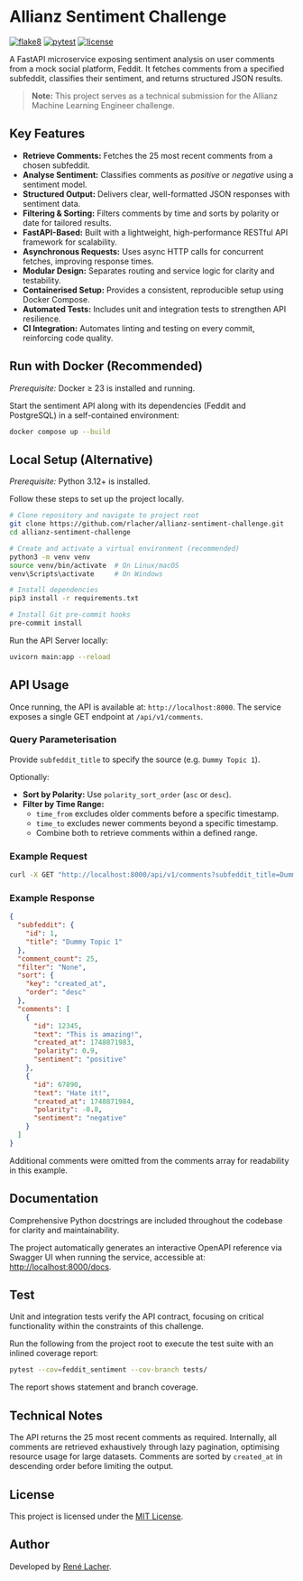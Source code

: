 # Allianz Sentiment Challenge

<!-- Badges -->
[![flake8](https://img.shields.io/github/actions/workflow/status/rlacher/allianz-sentiment-challenge/lint.yaml?label=flake8&style=flat)](https://github.com/rlacher/allianz-sentiment-challenge/actions/workflows/lint.yaml)
[![pytest](https://img.shields.io/github/actions/workflow/status/rlacher/allianz-sentiment-challenge/test.yaml?label=pytest&style=flat)](https://github.com/rlacher/allianz-sentiment-challenge/actions/workflows/test.yaml)
[![license](https://img.shields.io/badge/license-MIT-lightgrey.svg)](https://spdx.org/licenses/MIT.html)

A FastAPI microservice exposing sentiment analysis on user comments from a mock social platform, Feddit. It fetches comments from a specified subfeddit, classifies their sentiment, and returns structured JSON results.

> **Note:** This project serves as a technical submission for the Allianz Machine Learning Engineer challenge.

## Key Features

- **Retrieve Comments:** Fetches the 25 most recent comments from a chosen subfeddit.
- **Analyse Sentiment:** Classifies comments as *positive* or *negative* using a sentiment model.
- **Structured Output:** Delivers clear, well-formatted JSON responses with sentiment data.
- **Filtering & Sorting:** Filters comments by time and sorts by polarity or date for tailored results.
- **FastAPI-Based:** Built with a lightweight, high-performance RESTful API framework for scalability.
- **Asynchronous Requests:** Uses async HTTP calls for concurrent fetches, improving response times.
- **Modular Design:** Separates routing and service logic for clarity and testability.
- **Containerised Setup:** Provides a consistent, reproducible setup using Docker Compose.
- **Automated Tests:** Includes unit and integration tests to strengthen API resilience.
- **CI Integration:** Automates linting and testing on every commit, reinforcing code quality.

## Run with Docker (Recommended)

*Prerequisite:* Docker ≥ 23 is installed and running.

Start the sentiment API along with its dependencies (Feddit and PostgreSQL) in a self-contained environment:

```bash
docker compose up --build
```

## Local Setup (Alternative)

*Prerequisite:* Python 3.12+ is installed.

Follow these steps to set up the project locally.

```bash
# Clone repository and navigate to project root
git clone https://github.com/rlacher/allianz-sentiment-challenge.git
cd allianz-sentiment-challenge

# Create and activate a virtual environment (recommended)
python3 -m venv venv
source venv/bin/activate  # On Linux/macOS
venv\Scripts\activate     # On Windows

# Install dependencies
pip3 install -r requirements.txt

# Install Git pre-commit hooks
pre-commit install
```

Run the API Server locally:

```bash
uvicorn main:app --reload
```

## API Usage

Once running, the API is available at: `http://localhost:8000`.
The service exposes a single GET endpoint at `/api/v1/comments`.

### Query Parameterisation

Provide `subfeddit_title` to specify the source (e.g. `Dummy Topic 1`).

Optionally:
- **Sort by Polarity:** Use `polarity_sort_order` (`asc` or `desc`).  
- **Filter by Time Range:**  
  - `time_from` excludes older comments before a specific timestamp.  
  - `time_to` excludes newer comments beyond a specific timestamp.  
  - Combine both to retrieve comments within a defined range.  

### Example Request

```bash
curl -X GET "http://localhost:8000/api/v1/comments?subfeddit_title=Dummy%20Topic%201"
```

### Example Response

```json
{
  "subfeddit": {
    "id": 1,
    "title": "Dummy Topic 1"
  },
  "comment_count": 25,
  "filter": "None",
  "sort": {
    "key": "created_at",
    "order": "desc"
  },
  "comments": [
    {
      "id": 12345,
      "text": "This is amazing!",
      "created_at": 1748871983,
      "polarity": 0.9,
      "sentiment": "positive"
    },
    {
      "id": 67890,
      "text": "Hate it!",
      "created_at": 1748871984,
      "polarity": -0.8,
      "sentiment": "negative"
    }
  ]
}
```

Additional comments were omitted from the comments array for readability in this example.

## Documentation

Comprehensive Python docstrings are included throughout the codebase for clarity and maintainability.

The project automatically generates an interactive OpenAPI reference via Swagger UI when running the service, accessible at: [http://localhost:8000/docs](http://localhost:8000/docs).

## Test

Unit and integration tests verify the API contract, focusing on critical functionality within the constraints of this challenge.

Run the following from the project root to execute the test suite with an inlined coverage report:

```bash
pytest --cov=feddit_sentiment --cov-branch tests/
```

The report shows statement and branch coverage.

## Technical Notes

The API returns the 25 most recent comments as required.
Internally, all comments are retrieved exhaustively through lazy pagination, optimising resource usage for large datasets.
Comments are sorted by `created_at` in descending order before limiting the output.

## License

This project is licensed under the [MIT License](LICENSE).

## Author

Developed by [René Lacher](https://github.com/rlacher).
